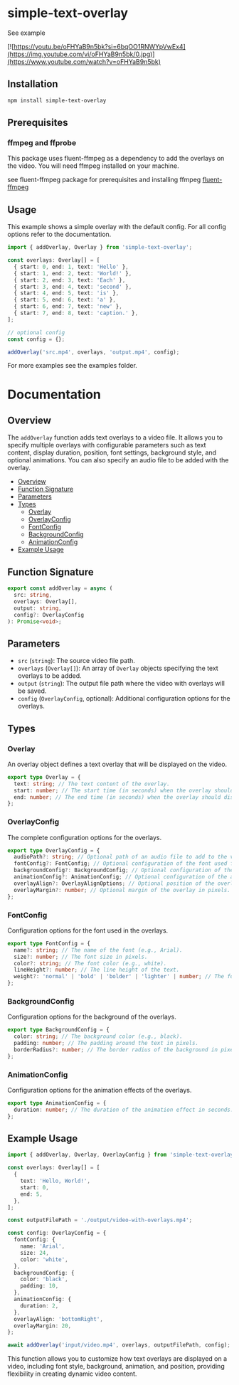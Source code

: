 # simple-text-overlay

See example

[![https://youtu.be/oFHYaB9n5bk?si=6bqOO1RNWYpVwEx4](https://img.youtube.com/vi/oFHYaB9n5bk/0.jpg)](https://www.youtube.com/watch?v=oFHYaB9n5bk)

## Installation

```bash
npm install simple-text-overlay
```

## Prerequisites

### ffmpeg and ffprobe

This package uses fluent-ffmpeg as a dependency to add the overlays on the video. You will need ffmpeg installed on your machine.

see fluent-ffmpeg package for prerequisites and installing ffmpeg
[fluent-ffmpeg](https://www.npmjs.com/package/fluent-ffmpeg?activeTab=readme)

## Usage

This example shows a simple overlay with the default config. For all config options refer to the documentation.

```ts
import { addOverlay, Overlay } from 'simple-text-overlay';

const overlays: Overlay[] = [
  { start: 0, end: 1, text: 'Hello' },
  { start: 1, end: 2, text: 'World!' },
  { start: 2, end: 3, text: 'Each' },
  { start: 3, end: 4, text: 'second' },
  { start: 4, end: 5, text: 'is' },
  { start: 5, end: 6, text: 'a' },
  { start: 6, end: 7, text: 'new' },
  { start: 7, end: 8, text: 'caption.' },
];

// optional config
const config = {};

addOverlay('src.mp4', overlays, 'output.mp4', config);
```

For more examples see the examples folder.

# Documentation

## Overview

The `addOverlay` function adds text overlays to a video file. It allows you to specify multiple overlays with configurable parameters such as text content, display duration, position, font settings, background style, and optional animations. You can also specify an audio file to be added with the overlay.

- [Overview](#overview)
- [Function Signature](#function-signature)
- [Parameters](#parameters)
- [Types](#types)
  - [Overlay](#overlay)
  - [OverlayConfig](#overlayconfig)
  - [FontConfig](#fontconfig)
  - [BackgroundConfig](#backgroundconfig)
  - [AnimationConfig](#animationconfig)
- [Example Usage](#example-usage)

## Function Signature

```typescript
export const addOverlay = async (
  src: string,
  overlays: Overlay[],
  output: string,
  config?: OverlayConfig
): Promise<void>;
```

## Parameters

- `src` (`string`): The source video file path.
- `overlays` (`Overlay[]`): An array of `Overlay` objects specifying the text overlays to be added.
- `output` (`string`): The output file path where the video with overlays will be saved.
- `config` (`OverlayConfig`, optional): Additional configuration options for the overlays.

## Types

### Overlay

An overlay object defines a text overlay that will be displayed on the video.

```typescript
export type Overlay = {
  text: string; // The text content of the overlay.
  start: number; // The start time (in seconds) when the overlay should appear.
  end: number; // The end time (in seconds) when the overlay should disappear.
};
```

### OverlayConfig

The complete configuration options for the overlays.

```typescript
export type OverlayConfig = {
  audioPath?: string; // Optional path of an audio file to add to the video with the text overlay.
  fontConfig?: FontConfig; // Optional configuration of the font used for the overlay.
  backgroundConfig?: BackgroundConfig; // Optional configuration of the background of the overlay.
  animationConfig?: AnimationConfig; // Optional configuration of the animation of the overlay.
  overlayAlign?: OverlayAlignOptions; // Optional position of the overlay on the video.
  overlayMargin?: number; // Optional margin of the overlay in pixels.
};
```

### FontConfig

Configuration options for the font used in the overlays.

```typescript
export type FontConfig = {
  name?: string; // The name of the font (e.g., Arial).
  size?: number; // The font size in pixels.
  color?: string; // The font color (e.g., white).
  lineHeight?: number; // The line height of the text.
  weight?: 'normal' | 'bold' | 'bolder' | 'lighter' | number; // The font weight.
};
```

### BackgroundConfig

Configuration options for the background of the overlays.

```typescript
export type BackgroundConfig = {
  color: string; // The background color (e.g., black).
  padding: number; // The padding around the text in pixels.
  borderRadius?: number; // The border radius of the background in pixels (optional).
};
```

### AnimationConfig

Configuration options for the animation effects of the overlays.

```typescript
export type AnimationConfig = {
  duration: number; // The duration of the animation effect in seconds.
};
```

## Example Usage

```typescript
import { addOverlay, Overlay, OverlayConfig } from 'simple-text-overlay';

const overlays: Overlay[] = [
  {
    text: 'Hello, World!',
    start: 0,
    end: 5,
  },
];

const outputFilePath = './output/video-with-overlays.mp4';

const config: OverlayConfig = {
  fontConfig: {
    name: 'Arial',
    size: 24,
    color: 'white',
  },
  backgroundConfig: {
    color: 'black',
    padding: 10,
  },
  animationConfig: {
    duration: 2,
  },
  overlayAlign: 'bottomRight',
  overlayMargin: 20,
};

await addOverlay('input/video.mp4', overlays, outputFilePath, config);
```

This function allows you to customize how text overlays are displayed on a video, including font style, background, animation, and position, providing flexibility in creating dynamic video content.
